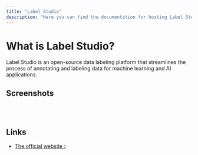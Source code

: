 ```yaml
---
title: "Label Studio"
description: "Here you can find the documentation for hosting Label Studio with Coolify."
---
```


# What is Label Studio?
Label Studio is an open-source data labeling platform that streamlines the process of annotating and labeling data for machine learning and AI applications.

## Screenshots

<ZoomableImage src="/docs/images/services/labelstudio1.webp" />
<br />
<ZoomableImage src="/docs/images/services/labelstudio2.webp" />
<br />
<ZoomableImage src="/docs/images/services/labelstudio3.webp" />

## Links

- [The official website ›](https://labelstud.io/)
